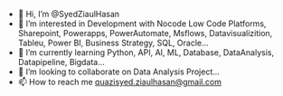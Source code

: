 - 👋 Hi, I’m @SyedZiaulHasan
- 👀 I’m interested in Development with Nocode Low Code Platforms, Sharepoint, Powerapps, PowerAutomate, Msflows, Datavisualizition, Tableu, Power BI, Business Strategy, SQL, Oracle...
- 🌱 I’m currently learning Python, API, AI, ML, Database, DataAnalysis, Datapipeline, Bigdata... 
- 💞️ I’m looking to collaborate on Data Analysis Project...
- 📫 How to reach me quazisyed.ziaulhasan@gmail.com

<!---
SyedZiaulHasan/SyedZiaulHasan is a ✨ special ✨ repository because its `README.md` (this file) appears on your GitHub profile.
You can click the Preview link to take a look at your changes.
--->
